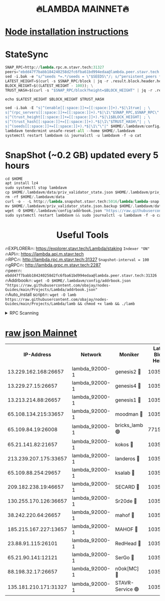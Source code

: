 <h1 align="center"> 🔥LAMBDA MAINNET🔥</h1>


[Node installation instructions](https://github.com/obajay/nodes-Guides/tree/main/Projects/Lambda)
=


# StateSync
```python
SNAP_RPC=http://lambda.rpc.m.stavr.tech:31327
peers="ebdd47f7babb184240258d2fc6fba61bd994edaa@lambda.peer.stavr.tech:31326" 
sed -i.bak -e "s/^seeds *=.*/seeds = \"$SEEDS\"/; s/^persistent_peers *=.*/persistent_peers = \"$PEERS\"/" $HOME/.lambdavm/config/config.toml
LATEST_HEIGHT=$(curl -s $SNAP_RPC/block | jq -r .result.block.header.height); \
BLOCK_HEIGHT=$((LATEST_HEIGHT - 100)); \
TRUST_HASH=$(curl -s "$SNAP_RPC/block?height=$BLOCK_HEIGHT" | jq -r .result.block_id.hash)

echo $LATEST_HEIGHT $BLOCK_HEIGHT $TRUST_HASH

sed -i.bak -E "s|^(enable[[:space:]]+=[[:space:]]+).*$|\1true| ; \
s|^(rpc_servers[[:space:]]+=[[:space:]]+).*$|\1\"$SNAP_RPC,$SNAP_RPC\"| ; \
s|^(trust_height[[:space:]]+=[[:space:]]+).*$|\1$BLOCK_HEIGHT| ; \
s|^(trust_hash[[:space:]]+=[[:space:]]+).*$|\1\"$TRUST_HASH\"| ; \
s|^(seeds[[:space:]]+=[[:space:]]+).*$|\1\"\"|" $HOME/.lambdavm/config/config.toml
lambdavm tendermint unsafe-reset-all --home $HOME/.lambdavm
systemctl restart lambdavm && journalctl -u lambdavm -f -o cat

```
# SnapShot (~0.2 GB) updated every 5 hours
```python
cd $HOME
apt install lz4
sudo systemctl stop lambdavm
cp $HOME/.lambdavm/data/priv_validator_state.json $HOME/.lambdavm/priv_validator_state.json.backup
rm -rf $HOME/.lambdavm/data
curl -o - -L http://lambda.snapshot.stavr.tech:5016/lambda/lambda-snap.tar.lz4 | lz4 -c -d - | tar -x -C $HOME/.lambdavm --strip-components 2
mv $HOME/.lambdavm/priv_validator_state.json.backup $HOME/.lambdavm/data/priv_validator_state.json
wget -O $HOME/.lambdavm/config/addrbook.json "https://raw.githubusercontent.com/obajay/nodes-Guides/main/Projects/Lambda/addrbook.json"
sudo systemctl restart lambdavm && sudo journalctl -u lambdavm -f -o cat
```
 <h1 align="center"> Useful Tools</h1>

🔥EXPLORER🔥:      https://explorer.stavr.tech/Lambda/staking	        `Indexer "ON"` \
🔥API🔥: 			 		 https://lambda.api.m.stavr.tech \
🔥RPC🔥:           http://lambda.rpc.m.stavr.tech:31327	              `Snapshot-interval = 100` \
🔥gRPC🔥:          http://lambda.grpc.m.stavr.tech:2287 \
🔥peer🔥:					 `ebdd47f7babb184240258d2fc6fba61bd994edaa@lambda.peer.stavr.tech:31326` \
🔥Addrbook🔥:    ```wget -O $HOME/.lambdavm/config/addrbook.json "https://raw.githubusercontent.com/obajay/nodes-Guides/main/Projects/Lambda/addrbook.json"``` \
🔥Auto_install script🔥: ```wget -O lamb https://raw.githubusercontent.com/obajay/nodes-Guides/main/Projects/Lambda/lamb && chmod +x lamb && ./lamb```


<details>
<summary>RPC Scanning</summary>

<h2 align="center"> We scan nodes in real time every 4 hours. And we provide the final result of RPC endpoints.
We cannot influence the operation of these nodes in any way. </h2>


```python
If Voting Power is higher than 0 --> then the Node is a validator of the network and may be subject to attack and be a potential threat to the chain.
```
```python
We marked such validators with a red symbol
```

</details>

[raw json Mainnet](https://rpc-check.lambm.stavr.tech/lambm/rpc-lambm-result.json)
=


<table><tr><th>IP-Address</th><th>Network</th><th>Moniker</th><th>Latest Block Height</th><th>Earliest Block Height</th><th>Catching Up</th><th>Voting Power</th><th>Scan Time</th></tr><tr><td>13.229.162.168:26657</td><td>lambda_92000-1</td><td>genesis2 🔴</td><td>10351755</td><td>1</td><td>False</td><td>16607038</td><td>2023-12-04T20:44:30.539457918UTC</td></tr><tr><td>13.229.27.15:26657</td><td>lambda_92000-1</td><td>genesis4 🔴</td><td>10351755</td><td>1</td><td>False</td><td>9887611</td><td>2023-12-04T20:44:33.558009874UTC</td></tr><tr><td>13.213.214.88:26657</td><td>lambda_92000-1</td><td>genesis1 🔴</td><td>10351756</td><td>1</td><td>False</td><td>107835</td><td>2023-12-04T20:44:34.900452488UTC</td></tr><tr><td>65.108.134.215:33657</td><td>lambda_92000-1</td><td>moodman 🔴</td><td>10351756</td><td>632001</td><td>False</td><td>1070005</td><td>2023-12-04T20:44:39.990330821UTC</td></tr><tr><td>65.109.84.19:26008</td><td>lambda_92000-1</td><td>bricks_lamb 🟢</td><td>7715743</td><td>7581001</td><td>False</td><td>0</td><td>2023-12-04T20:44:44.577039642UTC</td></tr><tr><td>65.21.141.82:21657</td><td>lambda_92000-1</td><td>kokos 🔴</td><td>10351756</td><td>7716001</td><td>False</td><td>546765</td><td>2023-12-04T20:44:37.262981053UTC</td></tr><tr><td>213.239.207.175:33657</td><td>lambda_92000-1</td><td>landeros 🔴</td><td>10351754</td><td>8136001</td><td>False</td><td>935524</td><td>2023-12-04T20:44:24.435292734UTC</td></tr><tr><td>65.109.88.254:29657</td><td>lambda_92000-1</td><td>ksalab 🔴</td><td>10351756</td><td>8715001</td><td>False</td><td>501342</td><td>2023-12-04T20:44:40.771179069UTC</td></tr><tr><td>209.182.238.19:46657</td><td>lambda_92000-1</td><td>SECARD 🔴</td><td>10351755</td><td>9443001</td><td>False</td><td>2092101</td><td>2023-12-04T20:44:29.537770833UTC</td></tr><tr><td>130.255.170.126:36657</td><td>lambda_92000-1</td><td>Sr20de 🔴</td><td>10351754</td><td>10014001</td><td>False</td><td>670944</td><td>2023-12-04T20:44:24.872731100UTC</td></tr><tr><td>38.242.220.64:26657</td><td>lambda_92000-1</td><td>mahof 🔴</td><td>10351752</td><td>10131001</td><td>False</td><td>770350</td><td>2023-12-04T20:44:19.727779986UTC</td></tr><tr><td>185.215.167.227:13657</td><td>lambda_92000-1</td><td>MAHOF 🔴</td><td>10351755</td><td>10134001</td><td>False</td><td>2051510</td><td>2023-12-04T20:44:33.932347606UTC</td></tr><tr><td>23.88.91.115:26101</td><td>lambda_92000-1</td><td>RedHead 🔴</td><td>10351754</td><td>10251754</td><td>False</td><td>553202</td><td>2023-12-04T20:44:25.116891766UTC</td></tr><tr><td>65.21.90.141:12121</td><td>lambda_92000-1</td><td>SerGo 🔴</td><td>10351756</td><td>10251756</td><td>False</td><td>10521557</td><td>2023-12-04T20:44:41.172306038UTC</td></tr><tr><td>88.198.32.17:26657</td><td>lambda_92000-1</td><td>n0ok[MC] 🔴</td><td>10351757</td><td>10251757</td><td>False</td><td>1578630</td><td>2023-12-04T20:44:44.212521218UTC</td></tr><tr><td>135.181.210.171:31327</td><td>lambda_92000-1</td><td>STAVR-Service 🟢</td><td>10351756</td><td>10348001</td><td>False</td><td>0</td><td>2023-12-04T20:44:39.638462497UTC</td></tr></table>
